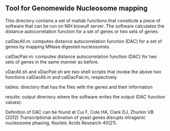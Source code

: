## Tool for Genomewide Nucleosome mapping

This directory contains a set of matlab functions that constitute a piece of 
software that can be run on NIH biowulf server. The software calculates the 
distance autocorrelation function for a set of genes or two sets of genes:

calDacAll.m: computes distance autocorrelation function (DAC) for a set of genes by mapping MNase digested nucleosomes. 

calDacPair.m: computes distance autocorrelation function (DAC) for two sets of genes in the same manner as before.

xDacAll.sh and xDacPair.sh are two shell scripts that invoke the above two functions calDacAll.m and calDacPair.m, respectively.

tables: directory that has the files with the genes and their information 

results: output directory where the software writes the output (DAC function values).  

Definition of DAC can be found at Cui F, Cole HA, Clark DJ, Zhurkin VB (2012) Transcriptional activation of yeast genes disrupts intragenic nucleosome phasing, Nucleic Acids Research 40(21).
